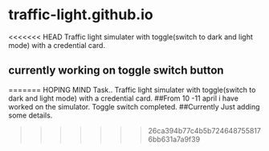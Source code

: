 # traffic-light.github.io
<<<<<<< HEAD
Traffic light simulater with toggle(switch to dark and light mode) with a credential card.
## currently working on toggle switch button
=======
HOPING MIND Task.. 
Traffic light simulater with toggle(switch to dark and light mode) with a credential card.
 ##From 10 -11 april i have worked on the simulator.
 Toggle switch completed.
 ##Currently
 Just adding some details.

>>>>>>> 26ca394b77c4b5b7246487558176bb631a7a9f39
